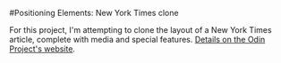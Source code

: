 #Positioning Elements: New York Times clone

For this project, I'm attempting to clone the layout of a New York Times article, complete with media and special features. [Details on the Odin Project's website](http://www.theodinproject.com/html5-and-css3/positioning-and-floating-elements?ref=lnav).
